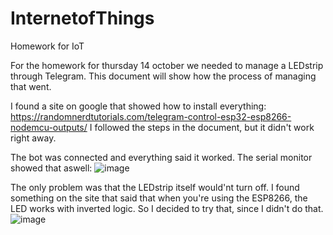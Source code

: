 # InternetofThings
Homework for IoT

For the homework for thursday 14 october we needed to manage a LEDstrip through Telegram.
This document will show how the process of managing that went.

I found a site on google that showed how to install everything:
https://randomnerdtutorials.com/telegram-control-esp32-esp8266-nodemcu-outputs/
I followed the steps in the document, but it didn't work right away.

The bot was connected and everything said it worked.
The serial monitor showed that aswell:
![image](https://user-images.githubusercontent.com/74072161/137131133-5bbeaf8a-cb77-4aa7-906b-f6cba95ca84e.png)

The only problem was that the LEDstrip itself would'nt turn off.
I found something on the site that said that when you're using the ESP8266, the LED works with inverted logic. So I decided to try that, since I didn't do that.
![image](https://user-images.githubusercontent.com/74072161/137131559-5dbe2a6c-26b9-42cd-bf9f-9ae546917878.png)

